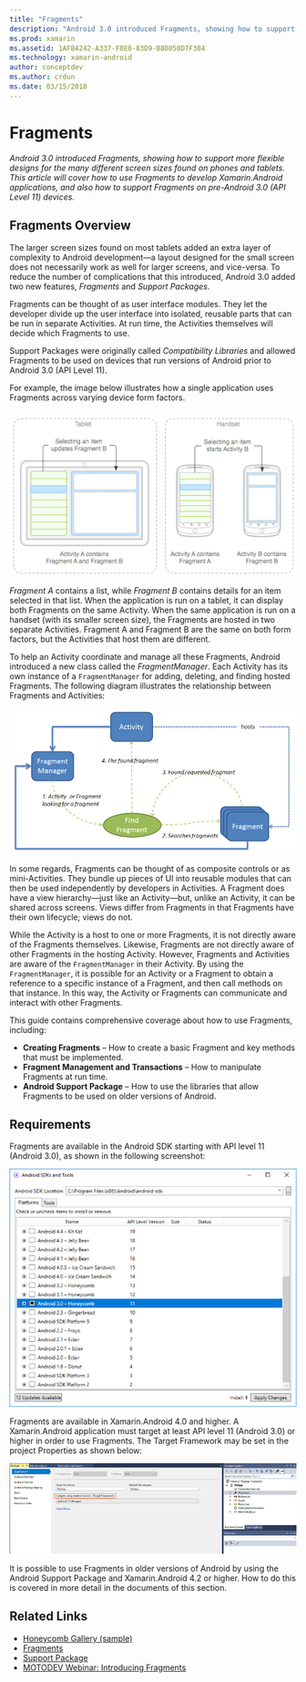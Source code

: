 ```yaml
---
title: "Fragments"
description: "Android 3.0 introduced Fragments, showing how to support more flexible designs for the many different screen sizes found on phones and tablets. This article will cover how to use Fragments to develop Xamarin.Android applications, and also how to support Fragments on pre-Android 3.0 (API Level 11) devices."
ms.prod: xamarin
ms.assetid: 1AFB4242-A337-F8E0-83D9-B8D850D7F384
ms.technology: xamarin-android
author: conceptdev
ms.author: crdun
ms.date: 03/15/2018
---
```


# Fragments

_Android 3.0 introduced Fragments, showing how to support more flexible designs for the many different screen sizes found on phones and tablets. This article will cover how to use Fragments to develop Xamarin.Android applications, and also how to support Fragments on pre-Android 3.0 (API Level 11) devices._

## Fragments Overview

The larger screen sizes found on most tablets added an extra layer of
complexity to Android development—a layout designed for the small screen does
not necessarily work as well for larger screens, and vice-versa. To
reduce the number of complications that this introduced, Android 3.0 added two
new features, *Fragments* and *Support Packages*.

Fragments can be thought of as user interface modules. They let the developer
divide up the user interface into isolated, reusable parts that can be run in
separate Activities. At run time, the Activities themselves will decide which
Fragments to use.

Support Packages were originally called *Compatibility Libraries* and
allowed Fragments to be used on devices that run versions of Android prior to
Android 3.0 (API Level 11).

For example, the image below illustrates how a single application uses
Fragments across varying device form factors.

[![Diagram of how fragments are used in Tablets and Handsets](images/00.png)](images/00.png#lightbox)

*Fragment A* contains a list, while *Fragment B* contains
details for an item selected in that list. When the application is run on a
tablet, it can display both Fragments on the same Activity. When the same
application is run on a handset (with its smaller screen size), the Fragments
are hosted in two separate Activities. Fragment A and Fragment B are the same on
both form factors, but the Activities that host them are different.

To help an Activity coordinate and manage all these Fragments, Android
introduced a new class called the *FragmentManager*. Each Activity has
its own instance of a `FragmentManager` for adding, deleting, and
finding hosted Fragments. The following diagram illustrates the relationship
between Fragments and Activities:

[![Diagram illustrating relationships between Activity, Fragment Manager, and Fragments](images/01.png)](images/01.png#lightbox)

In some regards, Fragments can be thought of as composite controls or as
mini-Activities. They bundle up pieces of UI into reusable modules that can then
be used independently by developers in Activities. A Fragment does have a view
hierarchy—just like an Activity—but, unlike an Activity, it can be shared
across screens. Views differ from Fragments in that Fragments have their own
lifecycle; views do not.

While the Activity is a host to one or more Fragments, it is not
directly aware of the Fragments themselves. Likewise, Fragments are not
directly aware of other Fragments in the hosting Activity. However,
Fragments and Activities are aware of the `FragmentManager` in their
Activity. By using the `FragmentManager`, it is possible for an
Activity or a Fragment to obtain a reference to a specific instance of
a Fragment, and then call methods on that instance. In this way, the
Activity or Fragments can communicate and interact with other
Fragments.

This guide contains comprehensive coverage about how to use Fragments,
including:

-   **Creating Fragments** – How to create a basic Fragment and key methods that must be implemented.
-   **Fragment Management and Transactions** – How to manipulate Fragments at run time.
-   **Android Support Package** – How to use the libraries that allow Fragments to be used on older versions of Android.


## Requirements

Fragments are available in the Android SDK starting with API level 11
(Android 3.0), as shown in the following screenshot:

[![Selecting the API level in the Android SDK Manager](images/02.png)](images/02.png#lightbox)

Fragments are available in Xamarin.Android 4.0 and higher. A
Xamarin.Android application must target at least API level 11 (Android 3.0) or higher in
order to use Fragments. The Target Framework may be set in the project Properties
as shown below:

[![Setting the Target Framework API level in the Project Options](images/03-sml.png)](images/03.png#lightbox)

It is possible to use Fragments in older versions of Android by using the
Android Support Package and Xamarin.Android 4.2 or higher. How to do this is
covered in more detail in the documents of this section.


## Related Links

- [Honeycomb Gallery (sample)](https://developer.xamarin.com/samples/monodroid/HoneycombGallery)
- [Fragments](https://developer.android.com/guide/topics/fundamentals/fragments.html)
- [Support Package](https://developer.android.com/sdk/compatibility-library.html)
- [MOTODEV Webinar: Introducing Fragments](http://motodev.adobeconnect.com/p9h1aqk3ttn/)
